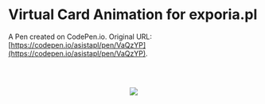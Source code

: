 # Virtual Card Animation for exporia.pl

A Pen created on CodePen.io. Original URL: [https://codepen.io/asistapl/pen/VaQzYP](https://codepen.io/asistapl/pen/VaQzYP).

<a href="http://exporia.pl" style="
display: block;
margin: 60px;
text-align: center;
">
    <img src="http://exporia.pl/images/logo/logo--small-white.png">
</a>

